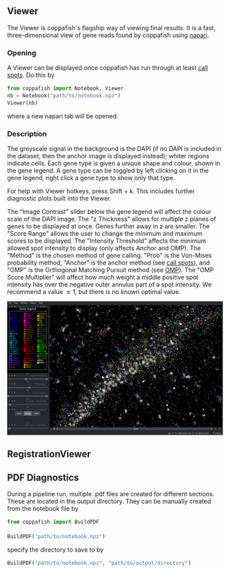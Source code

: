 ## Viewer

The Viewer is coppafish's flagship way of viewing final results. It is a fast, three-dimensional view of gene reads 
found by coppafish using <a href="https://github.com/napari/napari" target="_blank">napari</a>.

### Opening

A Viewer can be displayed once coppafish has run through at least [call spots](method.md#call-spots). Do this by

```python
from coppafish import Notebook, Viewer
nb = Notebook("path/to/notebook.npz")
Viewer(nb)
```

where a new napari tab will be opened.

### Description

The greyscale signal in the background is the DAPI (if no DAPI is included in the dataset, then the anchor image is 
displayed instead); whiter regions indicate cells. Each gene type is given a unique shape and colour, shown in the gene 
legend. A gene type can be toggled by left clicking on it in the gene legend, right click a gene type to show only that 
type.

For help with Viewer hotkeys, press Shift + k. This includes further diagnostic plots built into the Viewer.

The "Image Contrast" slider below the gene legend will affect the colour scale of the DAPI image. The "z Thickness" 
allows for multiple z planes of genes to be displayed at once. Genes further away in z are smaller. The "Score Range" 
allows the user to change the minimum and maximum scores to be displayed. The "Intensity Threshold" affects the minimum 
allowed spot intensity to display (only affects Anchor and OMP). The "Method" is the chosen method of gene calling. 
"Prob" is the Von-Mises probability method, "Anchor" is the anchor method (see [call spots](method.md#call-spots)), and 
"OMP" is the Orthogonal Matching Pursuit method (see [OMP](method.md#orthogonal-matching-pursuit)). The "OMP Score 
Multiplier" will affect how much weight a middle positive spot intensity has over the negative outer annulus part of a 
spot intensity. We recommend a value $\ge1$, but there is no known optimal value.

![](images/Viewer_example.PNG "The Viewer")

## RegistrationViewer

## PDF Diagnostics

During a pipeline run, multiple .pdf files are created for different sections. These are located in the output 
directory. They can be manually created from the notebook file by
```python
from coppafish import BuildPDF

BuildPDF("path/to/notebook.npz")
```

specify the directory to save to by
```python
BuildPDF("path/to/notebook.npz", "path/to/output/directory")
```

